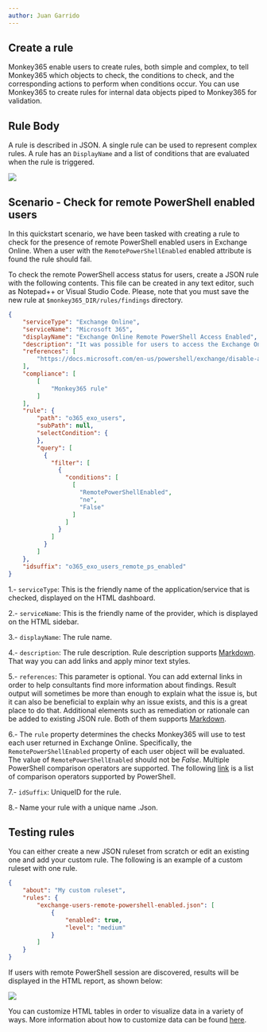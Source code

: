 ```yaml
---
author: Juan Garrido
---
```


## Create a rule
Monkey365 enable users to create rules, both simple and complex, to tell Monkey365 which objects to check, the conditions to check, and the corresponding actions to perform when conditions occur. You can use Monkey365 to create rules for internal data objects piped to Monkey365 for validation.

## Rule Body

A rule is described in JSON. A single rule can be used to represent complex rules. A rule has an `DisplayName` and a list of conditions that are evaluated when the rule is triggered.

![](../assets/images/rule_example.PNG)

## Scenario - Check for remote PowerShell enabled users

In this quickstart scenario, we have been tasked with creating a rule to check for the presence of remote PowerShell enabled users in Exchange Online. When a user with the ```RemotePowerShellEnabled``` enabled attribute is found the rule should fail.

To check the remote PowerShell access status for users, create a JSON rule with the following contents. This file can be created in any text editor, such as Notepad++ or Visual Studio Code. Please, note that you must save the new rule at ```$monkey365_DIR/rules/findings``` directory. 

``` json 
{
    "serviceType": "Exchange Online",
    "serviceName": "Microsoft 365",
    "displayName": "Exchange Online Remote PowerShell Access Enabled",
    "description": "It was possible for users to access the Exchange Online Remote PowerShell on the Microsoft 365 environment.",
    "references": [
        "https://docs.microsoft.com/en-us/powershell/exchange/disable-access-to-exchange-online-powershell?view=exchange-ps"
    ],
    "compliance": [
        [
            "Monkey365 rule"
        ]
    ],
	"rule": {
		"path": "o365_exo_users",
		"subPath": null,
		"selectCondition": {
		},
		"query": [
		  {
			"filter": [
			  {
				"conditions": [
				  [
					"RemotePowerShellEnabled",
					"ne",
					"False"
				  ]
				]
			  }
			]
		  }
		]
	},
    "idsuffix": "o365_exo_users_remote_ps_enabled"
}

```

1.- ```serviceType```: This is the friendly name of the application/service that is checked, displayed on the HTML dashboard.

2.- ```serviceName```: This is the friendly name of the provider, which is displayed on the HTML sidebar.

3.- ```displayName```: The rule name.

4.- ```description```: The rule description. Rule description supports <a href='https://en.wikipedia.org/wiki/Markdown' target='_blank'>Markdown</a>. That way you can add links and apply minor text styles.

5.- ```references```: This parameter is optional. You can add external links in order to help consultants find more information about findings. Result output will sometimes be more than enough to explain what the issue is, but it can also be beneficial to explain why an issue exists, and this is a great place to do that. Additional elements such as remediation or rationale can be added to existing JSON rule. Both of them supports <a href='https://en.wikipedia.org/wiki/Markdown' target='_blank'>Markdown</a>.

6.- The ```rule``` property determines the checks Monkey365 will use to test each user returned in Exchange Online. Specifically, the ```RemotePowerShellEnabled``` property of each user object will be evaluated. The value of ```RemotePowerShellEnabled``` should not be *False*. Multiple PowerShell comparison operators are supported. The following <a href='https://learn.microsoft.com/en-us/powershell/module/microsoft.powershell.core/about/about_comparison_operators?view=powershell-7.2' target='_blank'>link</a> is a list of comparison operators supported by PowerShell. 

7.-  ```idSuffix```: UniqueID for the rule.

8.- Name your rule with a unique name .Json.

## Testing rules

You can either create a new JSON ruleset from scratch or edit an existing one and add your custom rule. The following is an example of a custom ruleset with one rule. 

``` json
{
    "about": "My custom ruleset",
	"rules": {
		"exchange-users-remote-powershell-enabled.json": [
            {
                "enabled": true,
                "level": "medium"
            }
        ]
    }
}
```

If users with remote PowerShell session are discovered, results will be displayed in the HTML report, as shown below:

![](../assets/images/formatted_rule.PNG)

You can customize HTML tables in order to visualize data in a variety of ways. More information about how to customize data can be found [here](../../exporting/export-html/).